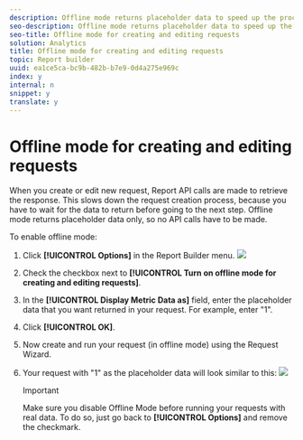 ```yaml
---
description: Offline mode returns placeholder data to speed up the process of creating and editing requests.
seo-description: Offline mode returns placeholder data to speed up the process of creating and editing requests.
seo-title: Offline mode for creating and editing requests
solution: Analytics
title: Offline mode for creating and editing requests
topic: Report builder
uuid: ea1ce5ca-bc9b-482b-b7e9-0d4a275e969c
index: y
internal: n
snippet: y
translate: y
---
```


# Offline mode for creating and editing requests

When you create or edit new request, Report API calls are made to retrieve the response. This slows down the request creation process, because you have to wait for the data to return before going to the next step. Offline mode returns placeholder data only, so no API calls have to be made. 

To enable offline mode: 

1. Click **[!UICONTROL  Options]** in the Report Builder menu. ![](assets/offline_mode.png) 

1. Check the checkbox next to **[!UICONTROL  Turn on offline mode for creating and editing requests]**.
1. In the **[!UICONTROL  Display Metric Data as]** field, enter the placeholder data that you want returned in your request. For example, enter "1".
1. Click **[!UICONTROL  OK]**.
1. Now create and run your request (in offline mode) using the Request Wizard.
1. Your request with "1" as the placeholder data will look similar to this: ![](assets/offline_mode_example.png) 

   >[!IMPORTANT]
   >
   >Make sure you disable Offline Mode before running your requests with real data. To do so, just go back to **[!UICONTROL  Options]** and remove the checkmark. 


